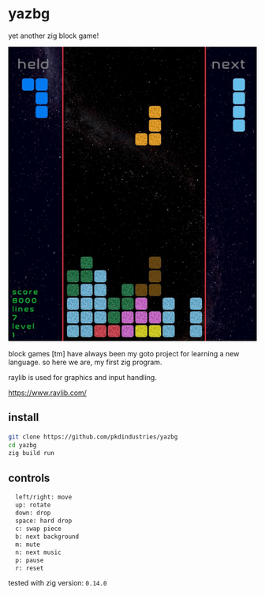 # yazbg
yet another zig block game! 

![Screenshot of yazbg](screenshot.jpg)


block games [tm] have always been my goto project for learning a new language. so here we are, my first zig program.

raylib is used for graphics and input handling.

https://www.raylib.com/

## install
```bash
git clone https://github.com/pkdindustries/yazbg
cd yazbg
zig build run
```

## controls
```
  left/right: move
  up: rotate
  down: drop
  space: hard drop
  c: swap piece
  b: next background
  m: mute
  n: next music
  p: pause
  r: reset
```

tested with zig version: `0.14.0`

